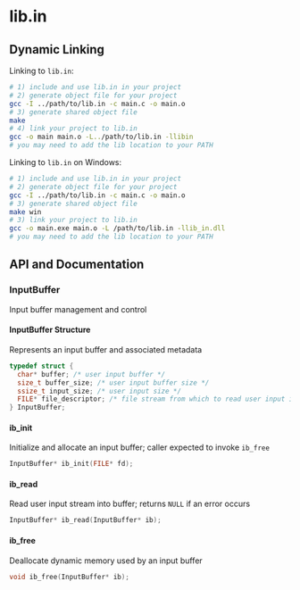 # lib.in


## Dynamic Linking

Linking to `lib.in`:

```bash
# 1) include and use lib.in in your project
# 2) generate object file for your project
gcc -I ../path/to/lib.in -c main.c -o main.o
# 3) generate shared object file
make
# 4) link your project to lib.in
gcc -o main main.o -L../path/to/lib.in -llibin
# you may need to add the lib location to your PATH
```

Linking to `lib.in` on Windows:

```bash
# 1) include and use lib.in in your project
# 2) generate object file for your project
gcc -I ../path/to/lib.in -c main.c -o main.o
# 3) generate shared object file
make win
# 3) link your project to lib.in
gcc -o main.exe main.o -L /path/to/lib.in -llib_in.dll
# you may need to add the lib location to your PATH
```

## API and Documentation

### InputBuffer

Input buffer management and control

#### InputBuffer Structure

Represents an input buffer and associated metadata

```c
typedef struct {
  char* buffer; /* user input buffer */
  size_t buffer_size; /* user input buffer size */
  ssize_t input_size; /* user input size */
  FILE* file_descriptor; /* file stream from which to read user input into buffer */
} InputBuffer;
```

#### ib_init

Initialize and allocate an input buffer; caller expected to invoke `ib_free`

```c
InputBuffer* ib_init(FILE* fd);
```

#### ib_read

Read user input stream into buffer; returns `NULL` if an error occurs

```c
InputBuffer* ib_read(InputBuffer* ib);
```

#### ib_free

Deallocate dynamic memory used by an input buffer

```c
void ib_free(InputBuffer* ib);
```
